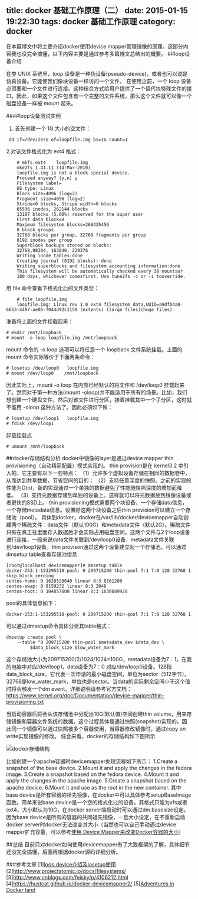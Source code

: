 title: docker 基础工作原理（二）
date: 2015-01-15 19:22:30
tags: docker 基础工作原理
category: docker
---
在本篇博文中将主要介绍docker使用device mapper管理镜像的原理。这部分内容我也没完全搞懂，以下内容主要是通过参考多篇博文总结出的概要。
##loop设备介绍

在类 UNIX 系统里，loop 设备是一种伪设备(pseudo-device)，或者也可以说是仿真设备。它能使我们像块设备一样访问一个文件。
在使用之前，一个 loop 设备必须要和一个文件进行连接。这种结合方式给用户提供了一个替代块特殊文件的接口。因此，如果这个文件包含有一个完整的文件系统，那么这个文件就可以像一个磁盘设备一样被 mount 起来。
<!-- more -->
####loop设备测试实例
1. 首先创建一个 1G 大小的空文件：
```shell
 dd if=/dev/zero of=loopfile.img bs=1G count=1
```

2.对该文件格式化为 ext4 格式：
```shell
    # mkfs.ext4    loopfile.img
    mke2fs 1.41.11 (14-Mar-2010)
    loopfile.img is not a block special device.
    Proceed anyway? (y,n) y
    Filesystem label=
    OS type: Linux
    Block size=4096 (log=2)
    Fragment size=4096 (log=2)
    Stride=0 blocks, Stripe width=0 blocks
    65536 inodes, 262144 blocks
    13107 blocks (5.00%) reserved for the super user
    First data block=0
    Maximum filesystem blocks=268435456
    8 block groups
    32768 blocks per group, 32768 fragments per group
    8192 inodes per group
    Superblock backups stored on blocks:
    32768,98304, 163840, 229376
    Writing inode tables:done
    Creating journal (8192 blocks): done
    Writing superblocks and filesystem accounting information:done
    This filesystem will be automatically checked every 38 mountsor
    180 days, whichever comesfirst. Use tune2fs -c or -i tooverride.
```
用 file 命令查看下格式化后的文件类型：
```shell
    # file loopfile.img
    loopfile.img: Linux rev 1.0 ext4 filesystem data,UUID=a9dfb4a0-6653-4407-ae05-7044d92c1159 (extents) (large files)(huge files)
```
准备将上面的文件挂载起来：
```shell
# mkdir /mnt/loopback
# mount -o loop loopfile.img /mnt/loopback
```
mount 命令的 -o loop 选项可以将任意一个 loopback 文件系统挂载。上面的 mount 命令实际等价于下面两条命令：
```shell
# losetup /dev/loop0   loopfile.img
# mount /dev/loop0    /mnt/loopback
```
因此实际上，mount -o loop 在内部已经默认的将文件和 /dev/loop0 挂载起来了。然而对于第一种方法(mount -oloop)并不能适用于所有的场景。比如，我们想创建一个硬盘文件，然后对该文件进行分区，接着挂载其中一个子分区，这时就不能用 -oloop 这种方法了。因此必须如下做：
```shell
# losetup /dev/loop1   loopfile.img
# fdisk /dev/loop1
```
卸载挂载点
```shell
# umount /mnt/loopback
```
##docker存储结构分析
docker中镜像的layer是通过device mapper thin provisioning（自动精简配置）模式实现的。
thin provision是在 kernel3.2 中引入的。它主要有以下一些特点：
（1）允许多个虚拟设备存储在相同的数据卷中，从而达到共享数据，节省空间的目的；
（2）支持任意深度的快照。之前的实现的性能为O(n)，新的实现通过一个单独的数据避免了性能随快照深度的增加而降低。
（3）支持元数据存储到单独的设备上。这样就可以将元数据放到镜像设备或者更快的SSD上。
thin provisioning模式需要两个块设备，一个存储data信息，一个存储metadata信息。设置好这两个块设备之后thin provision可以建立一个存储池（pool）。
具体到docker，docker在/var/lib/docker/devicemapper自动创建两个稀疏文件：data文件（默认100G）和metadata文件（默认2G）。稀疏文件只有在真正往里面存入数据后才会实际占用磁盘空间。这两个文件与2个loop设备进行连接，一般来说data文件关联到/dev/loop0设备，metadata文件关联到/dev/loop1设备。thin provison通过这两个设备建立起一个存储池。可以通过dmsetup table查看存储池信息
```shell
[root@localhost devicemapper]# dmsetup table
docker-253:1-153295518-pool: 0 209715200 thin-pool 7:1 7:0 128 32768 1 skip_block_zeroing 
centos-home: 0 1628528640 linear 8:3 8161280
centos-swap: 0 8159232 linear 8:3 2048
centos-root: 0 104857600 linear 8:3 1636689920
```
pool的具体信息如下：
```
docker-253:1-153295518-pool: 0 209715200 thin-pool 7:1 7:0 128 32768 1
```

可以通过dmsetup命令具体分析其table格式：
```
dmsetup create pool \
	--table "0 209715200 thin-pool $metadata_dev $data_dev \
		 $data_block_size $low_water_mark
```
这个存储池大小为209715200/2/1024/1024=100G，metadata设备为7：1，在我的电脑中对应/dev/loop1，data设备为7：0 对应/dev/loop0设备。128指data_block_size，它代表一次申请的最小磁盘空间，单位为sector（512字节）。32768是low_water_mark，单位也是sector。当data的实际剩余空间小于这个值时将会触发一个dm event。详细说明请参考官方文档：https://www.kernel.org/doc/Documentation/device-mapper/thin-provisioning.txt

当启动容器后将会从该存储池中分配出10G(默认值)空间创建thin volume，用来存储镜像和容器文件系统的数据。这个过程具体是通过快照(snapshot)实现的。因此同一个镜像可以通过快照被多个容器使用，当容器修改镜像时，通过copy on write实现镜像的修改。
综合来看，docker的存储结构如下图所示

![docker存储结构](/img/docker-devicemapper.png)

比如创建一个apache容器时devicemapper处理流程如下所示：
1.Create a snapshot of the base device.
2.Mount it and apply the changes in the fedora image.
3.Create a snapshot based on the fedora device.
4.Mount it and apply the changes in the apache image.
5.Create a snapshot based on the apache device.
6.Mount it and use as the root in the new container.
其中base device是所有容器的祖先镜像，在docker中可以具体参考setupBaseImage函数。简单来说base device是一个空的格式化过的设备，其格式只能为xfs或者ext4，大小默认为10G，在docker server端启动时可以通过dm.basesize设定。因为base device是所有的容器的共同祖先镜像，一旦大小设定，在不重新启动docker server时docker无法改变其大小（当然也可以自己手动通过device mapper扩充容量，可以参考[使用 Device Mapper来改变Docker容器的大小](http://www.cnblogs.com/feisky/p/4106004.html)）

##总结
目前只对docker如何使用devicemapper有了大致框架的了解，具体细节还没完全搞懂，后面再根据docker源码详细分析。



###参考文章
[1][loop device介绍及losetup使用](http://wushank.blog.51cto.com/3489095/1212647)
[2]http://www.projectatomic.io/docs/filesystems/
[3]http://www.cnblogs.com/feisky/p/4106212.html
[4]https://hustcat.github.io/docker-devicemapper2/
[5][Adventures in Docker land](http://blogs.gnome.org/alexl/2013/10/15/adventures-in-docker-land/)
